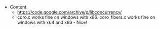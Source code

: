 * Content
	* https://code.google.com/archive/p/libconcurrency/
	* coro.c works fine on windows with x86. coro_fibers.c works fine on windows with x64 and x86 - Nice!